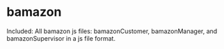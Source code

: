 # bamazon

Included: All bamazon js files: bamazonCustomer, bamazonManager, and bamazonSupervisor in a js file format.